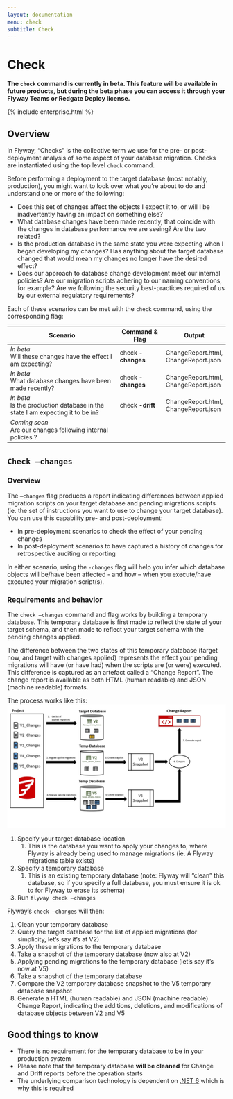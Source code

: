 ```yaml
---
layout: documentation
menu: check
subtitle: Check
---
```


# Check
**The `check` command is currently in beta. This feature will be available in future products, but during the beta phase you can access it through your Flyway Teams or Redgate Deploy license.**

{% include enterprise.html %}

<div id="toc"></div>

## Overview

In Flyway, “Checks” is the collective term we use for the pre- or post-deployment analysis of some aspect of your database migration. Checks are instantiated using the top level `check` command.

Before performing a deployment to the target database (most notably, production), you might want to look over what you’re about to do and understand one or more of the following:

- Does this set of changes affect the objects I expect it to, or will I be inadvertently having an impact on something else?
- What database changes have been made recently, that coincide with the changes in database performance we are seeing? Are the two related?
- Is the production database in the same state you were expecting when I began developing my changes? Has anything about the target database changed that would mean my changes no longer have the desired effect?
- Does our approach to database change development meet our internal policies? Are our migration scripts adhering to our naming conventions, for example? Are we following the security best-practices required of us by our external regulatory requirements?

Each of these scenarios can be met with the `check` command, using the corresponding flag:

| Scenario                                                                             | Command & Flag     | Output                                  |
|--------------------------------------------------------------------------------------|--------------------|-----------------------------------------|
| _In beta_<br>Will these changes have the effect I am expecting?                      | check **-changes** | ChangeReport.html,<br>ChangeReport.json |
| _In beta_<br>What database changes have been made recently?                          | check **-changes** | ChangeReport.html,<br>ChangeReport.json |
| _In beta_<br>Is the production database in the state I am expecting it to be in?     | check **-drift**   | ChangeReport.html,<br>ChangeReport.json |
| _Coming soon_<br>Are our changes following internal policies ?                       |                    |                                         |

## `Check –changes`

### Overview
The `–changes` flag produces a report indicating differences between applied migration scripts on your target database and pending migrations scripts (ie. the set of instructions you want to use to change your target database).
You can use this capability pre- and post-deployment:
- In pre-deployment scenarios to check the effect of your pending changes
- In post-deployment scenarios to have captured a history of changes for retrospective auditing or reporting

In either scenario, using the `-changes` flag will help you infer which database objects will be/have been affected - and how – when you execute/have executed your migration script(s).

### Requirements and behavior
The `check –changes` command and flag works by building a temporary database. This temporary database is first made to reflect the state of your target schema, and then made to reflect your target schema with the pending changes applied.

The difference between the two states of this temporary database (target now, and target with changes applied) represents the effect your pending migrations will have (or have had) when the scripts are (or were) executed. This difference is captured as an artefact called a “Change Report”. The change report is available as both HTML (human readable) and JSON (machine readable) formats.

The process works like this:
![Check_changes.png](/assets/balsamiq/Check_changes.png)
1. Specify your target database location
    1. This is the database you want to apply your changes to, where Flyway is already being used to manage migrations (ie. A Flyway migrations table exists)
1. Specify a temporary database
    1. This is an existing temporary database (note: Flyway will “clean” this database, so if you specify a full database, you must ensure it is ok to for Flyway to erase its schema)
1. Run `flyway check –changes`

Flyway’s `check –changes` will then:
1. Clean your temporary database
1. Query the target database for the list of applied migrations (for simplicity, let’s say it’s at V2)
1. Apply these migrations to the temporary database
1. Take a snapshot of the temporary database (now also at V2)
1. Applying pending migrations to the temporary database (let’s say it’s now at V5)
1. Take a snapshot of the temporary database
1. Compare the V2 temporary database snapshot to the V5 temporary database snapshot
1. Generate a HTML (human readable) and JSON (machine readable) Change Report, indicating the additions, deletions, and modifications of database objects between V2 and V5

## Good things to know
- There is no requirement for the temporary database to be in your production system
- Please note that the temporary database **will be cleaned** for Change and Drift reports before the operation starts
- The underlying comparison technology is dependent on [.NET 6](https://dotnet.microsoft.com/en-us/download/dotnet/6.0) which is why this is required
